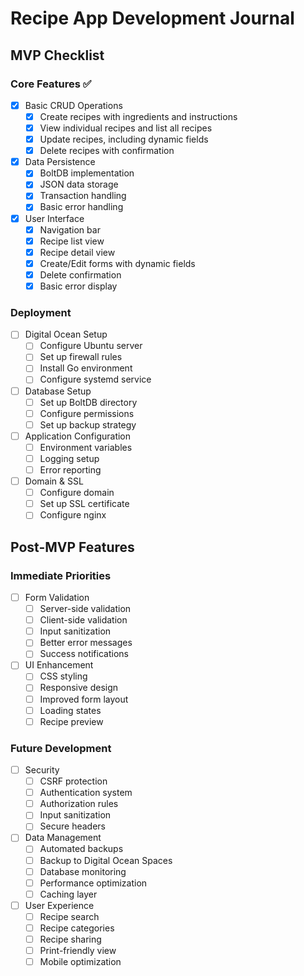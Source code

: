 # Recipe App Development Journal

## MVP Checklist
### Core Features ✅
- [x] Basic CRUD Operations
  - [x] Create recipes with ingredients and instructions
  - [x] View individual recipes and list all recipes
  - [x] Update recipes, including dynamic fields
  - [x] Delete recipes with confirmation
- [x] Data Persistence
  - [x] BoltDB implementation
  - [x] JSON data storage
  - [x] Transaction handling
  - [x] Basic error handling
- [x] User Interface
  - [x] Navigation bar
  - [x] Recipe list view
  - [x] Recipe detail view
  - [x] Create/Edit forms with dynamic fields
  - [x] Delete confirmation
  - [x] Basic error display

### Deployment
- [ ] Digital Ocean Setup
  - [ ] Configure Ubuntu server
  - [ ] Set up firewall rules
  - [ ] Install Go environment
  - [ ] Configure systemd service
- [ ] Database Setup
  - [ ] Set up BoltDB directory
  - [ ] Configure permissions
  - [ ] Set up backup strategy
- [ ] Application Configuration
  - [ ] Environment variables
  - [ ] Logging setup
  - [ ] Error reporting
- [ ] Domain & SSL
  - [ ] Configure domain
  - [ ] Set up SSL certificate
  - [ ] Configure nginx

## Post-MVP Features
### Immediate Priorities
- [ ] Form Validation
  - [ ] Server-side validation
  - [ ] Client-side validation
  - [ ] Input sanitization
  - [ ] Better error messages
  - [ ] Success notifications

- [ ] UI Enhancement
  - [ ] CSS styling
  - [ ] Responsive design
  - [ ] Improved form layout
  - [ ] Loading states
  - [ ] Recipe preview

### Future Development
- [ ] Security
  - [ ] CSRF protection
  - [ ] Authentication system
  - [ ] Authorization rules
  - [ ] Input sanitization
  - [ ] Secure headers

- [ ] Data Management
  - [ ] Automated backups
  - [ ] Backup to Digital Ocean Spaces
  - [ ] Database monitoring
  - [ ] Performance optimization
  - [ ] Caching layer

- [ ] User Experience
  - [ ] Recipe search
  - [ ] Recipe categories
  - [ ] Recipe sharing
  - [ ] Print-friendly view
  - [ ] Mobile optimization
